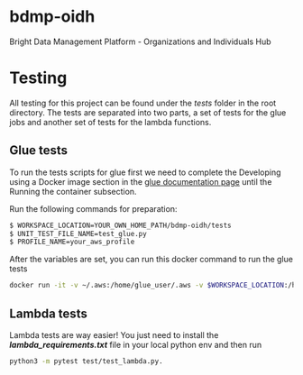 # bdmp-oidh
Bright Data Management Platform - Organizations and Individuals Hub


# Testing

All testing for this project can be found under the *tests* folder in the root directory. The tests are separated into two parts, a set of tests for the glue jobs and another set of tests for the lambda functions.

## Glue tests
To run the tests scripts for glue first we need to complete the Developing using a Docker image section in the [glue documentation page](https://docs.aws.amazon.com/glue/latest/dg/aws-glue-programming-etl-libraries.html) until the Running the container subsection. 

Run the following commands for preparation:

```bash
$ WORKSPACE_LOCATION=YOUR_OWN_HOME_PATH/bdmp-oidh/tests
$ UNIT_TEST_FILE_NAME=test_glue.py
$ PROFILE_NAME=your_aws_profile
```

After the variables are set, you can run this docker command to run the glue tests

```bash
docker run -it -v ~/.aws:/home/glue_user/.aws -v $WORKSPACE_LOCATION:/home/glue_user/workspace/ -e AWS_PROFILE=$PROFILE_NAME -e DISABLE_SSL=true --rm -p 4040:4040 -p 18080:18080 --name glue_pyspark public.ecr.aws/glue/aws-glue-libs:glue_libs_4.0.0_image_01 -c "pip install -r glue_requirements.txt; python3 -m pytest test/test_glue.py"
```

## Lambda tests

Lambda tests are way easier! You just need to install the ***lambda_requirements.txt*** file in your local python env and then run 

```bash
python3 -m pytest test/test_lambda.py.
```